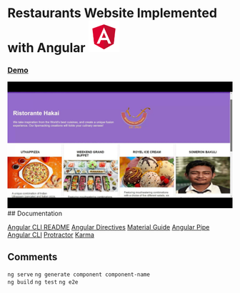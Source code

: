 <!--
    Title: Restaurants Website in Angular 
    Author: somerongit (Someron Bakuli) 
-->


# Restaurants Website Implemented with Angular <img width="70px"  src="https://raw.githubusercontent.com/somerongit/somerongit/main/img/angular.gif">
### [Demo](https://youtu.be/Ft0a5edCduk)
<img src="https://raw.githubusercontent.com/somerongit/somerongit/main/img/project/Angular%20Res.jpg">
## Documentation

[Angular CLI README](https://github.com/angular/angular-cli/blob/master/README.md)
[Angular Directives](https://angular.io/guide/architecture-components#directives)
[Material Guide](https://material.angular.io/guides)
[Angular Pipe](https://angular.io/guide/pipes)
[Angular CLI](https://github.com/angular/angular-cli) 
[Protractor](http://www.protractortest.org/)
[Karma](https://karma-runner.github.io)

## Comments

 `ng serve` 
 `ng generate component component-name`  
 `ng build`
 `ng test` 
 `ng e2e`

<!--
    Title: Restaurants Website in Angular 
    Author: somerongit (Someron Bakuli) 
-->
